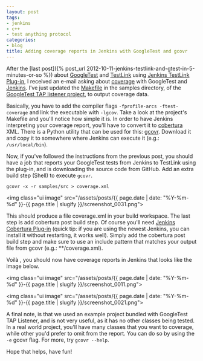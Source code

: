 ```yaml
---
layout: post
tags:
- jenkins
- c++
- test anything protocol
categories:
- blog
title: Adding coverage reports in Jenkins with GoogleTest and gcovr
---
```


After the [last post]({% post_url 2012-10-11-jenkins-testlink-and-gtest-in-5-minutes-or-so %}) about
[GoogleTest](http://code.google.com/p/googletest/) and [TestLink](http://www.teamst.org) using
[Jenkins TestLink Plug-in](https://wiki.jenkins-ci.org/display/JENKINS/TestLink+Plugin), I received an e-mail
asking about [coverage](http://en.wikipedia.org/wiki/Code_coverage) with GoogleTest and
[Jenkins](http://www.jenkins-ci.org). I've just updated the
[Makefile](https://github.com/kinow/gtest-tap-listener/blob/master/samples/Makefile) in the samples
directory, of the [GoogleTest TAP listener project](https://github.com/kinow/gtest-tap-listener),
to output coverage data.

Basically, you have to add the compiler flags `-fprofile-arcs -ftest-coverage` and link the executable with
`-lgcov`. Take a look at the project's Makefile and you'll notice how simple it is. In order to have Jenkins
interpreting your coverage report, you'll have to convert it to [cobertura](http://cobertura.sourceforge.net)
XML. There is a Python utility that can be used for this: [gcovr](https://software.sandia.gov/trac/fast/wiki/gcovr).
Download it and copy it to somewhere where Jenkins can execute it (e.g.: `/usr/local/bin`).

Now, if you've followed the instructions from the previous post, you should have a job that reports your GoogleTest
tests from Jenkins to TestLink using the plug-in, and is downloading the source code from GitHub. Add an extra build
step (Shell) to execute `gcovr`.

<!--more-->

```shell
gcovr -x -r samples/src > coverage.xml
```

<img class="ui image" src="/assets/posts/{{ page.date | date: "%Y-%m-%d" }}-{{ page.title | slugify }}/screenshot_0031.png">

This should produce a file coverage.xml in your build workspace. The last step is add cobertura post build step.
Of course you'll need [Jenkins Cobertura Plug-in](https://wiki.jenkins-ci.org/display/JENKINS/Cobertura+Plugin)
(quick tip: if you are using the newest Jenkins, you can install it without restarting, it works well).
Simply add the cobertura post build step and make sure to use an include pattern that matches your output file from
gcovr (e.g.: **/coverage.xml).

Voil&agrave; , you should now have coverage reports in Jenkins that looks like the image below.

<img class="ui image" src="/assets/posts/{{ page.date | date: "%Y-%m-%d" }}-{{ page.title | slugify }}/screenshot_0011.png">

<img class="ui image" src="/assets/posts/{{ page.date | date: "%Y-%m-%d" }}-{{ page.title | slugify }}/screenshot_0021.png">

A final note, is that we used an example project bundled with GoogleTest TAP Listener, and is not very useful,
as it has no other classes being tested. In a real world project, you'll have many classes that you want to coverage,
while other you'd prefer to omit from the report. You can do so by using the `-e` gcovr flag. For more, try
`gcovr --help`.

Hope that helps, have fun!

